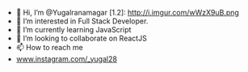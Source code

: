- 👋 Hi, I’m @Yugalranamagar
 [1.2]: http://i.imgur.com/wWzX9uB.png
- 👀 I’m interested in Full Stack Developer.
- 🌱 I’m currently learning JavaScript
- 💞️ I’m looking to collaborate on ReactJS
- 📫 How to reach me 
- www.instagram.com/_yugal28

<!---
Yugalranamagar/Yugalranamagar is a ✨ special ✨ repository because its `README.md` (this file) appears on your GitHub profile.
You can click the Preview link to take a look at yyugalranamgr[1]: http://www.twitter.com/yugalranamgr
 [1]: http://www.twitter.com/yugalranamgr
--->
